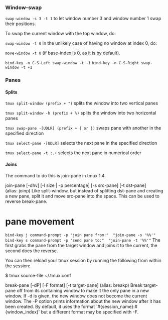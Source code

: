 ### Window-swap
`swap-window -s 3 -t 1`
to let window number 3 and window number 1 swap their positions.

To swap the current window with the top window, do:

`swap-window -t 0`
In the unlikely case of having no window at index 0, do:

`move-window -t 0`
(if base-index is 0, as it is by default).


`bind-key -n C-S-Left swap-window -t -1`
`bind-key -n C-S-Right swap-window -t +1`


### Panes
#### Splits
`tmux split-window (prefix + ")`
splits the window into two vertical panes

`tmux split-window -h (prefix + %)`
splits the window into two horizontal panes

`tmux swap-pane -[UDLR] (prefix + { or })`
swaps pane with another in the specified direction

`tmux select-pane -[UDLR]`
selects the next pane in the specified direction

`tmux select-pane -t :.+`
selects the next pane in numerical order

#### Joins
The command to do this is join-pane in tmux 1.4.

join-pane [-dhv] [-l size | -p percentage] [-s src-pane] [-t dst-pane]  
    (alias: joinp)
    Like split-window, but instead of splitting dst-pane and creating
    a new pane, split it and move src-pane into the space.  This can
    be used to reverse break-pane.

# pane movement
`bind-key j command-prompt -p "join pane from:"  "join-pane -s '%%'"`
`bind-key s command-prompt -p "send pane to:"  "join-pane -t '%%'"`
The first grabs the pane from the target window and joins it to the current, the second does the reverse.

You can then reload your tmux session by running the following from within the session:

$ tmux source-file ~/.tmux.conf

break-pane [-dP] [-F format] [-t target-pane]
  (alias: breakp)
  Break target-pane off from its containing window to make it the only pane 
  in a new window.  If -d is given, the new window does not become the current
  window.  The -P option prints information about the new window after it has 
  been created.  By default, it uses the format 
  `#{session_name}:#{window_index}' 
  but a different format may be specified with -F.
